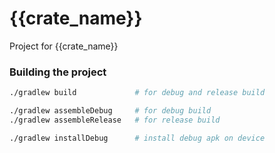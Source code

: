 # {{crate_name}}

Project for {{crate_name}}

### Building the project

```bash
./gradlew build             # for debug and release build

./gradlew assembleDebug     # for debug build
./gradlew assembleRelease   # for release build

./gradlew installDebug      # install debug apk on device
```
